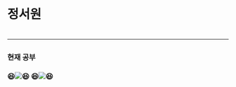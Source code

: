 <h1>정서원<h1>
<hr>
  
<h3> 현재 공부<h3>
  

😆![](https://img.shields.io/badge/HTML5-CSS3-blue)😆 
😆![](https://img.shields.io/badge/web-javascript-green)😆<br>
